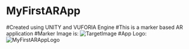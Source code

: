 # MyFirstARApp
#Created using UNITY and VUFORIA Engine
#This is a marker based AR application
#Marker Image is:
![TargetImage](https://user-images.githubusercontent.com/86072718/208839005-ff4ee97e-f309-4e8f-aeac-f55a725e3a99.jpeg)
#App Logo:
![MyFirstARAppLogo](https://user-images.githubusercontent.com/86072718/208839024-76e6c2bc-71c5-425c-bb4b-4d0bba06659b.png)
